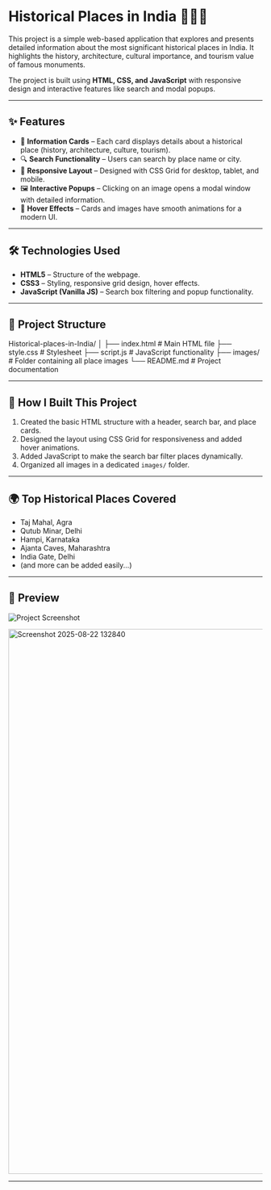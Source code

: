 # Historical Places in India 🏰🇮🇳

This project is a simple web-based application that explores and presents detailed information about the most significant historical places in India. It highlights the history, architecture, cultural importance, and tourism value of famous monuments.  

The project is built using **HTML, CSS, and JavaScript** with responsive design and interactive features like search and modal popups.  

---

## ✨ Features

- 📖 **Information Cards** – Each card displays details about a historical place (history, architecture, culture, tourism).  
- 🔍 **Search Functionality** – Users can search by place name or city.  
- 📱 **Responsive Layout** – Designed with CSS Grid for desktop, tablet, and mobile.  
- 🖼️ **Interactive Popups** – Clicking on an image opens a modal window with detailed information.  
- 🎨 **Hover Effects** – Cards and images have smooth animations for a modern UI.  

---

## 🛠️ Technologies Used

- **HTML5** – Structure of the webpage.  
- **CSS3** – Styling, responsive grid design, hover effects.  
- **JavaScript (Vanilla JS)** – Search box filtering and popup functionality.  

---

## 📂 Project Structure

Historical-places-in-India/
│
├── index.html # Main HTML file
├── style.css # Stylesheet
├── script.js # JavaScript functionality
├── images/ # Folder containing all place images
└── README.md # Project documentation


---

## 🚀 How I Built This Project

1. Created the basic HTML structure with a header, search bar, and place cards.  
2. Designed the layout using CSS Grid for responsiveness and added hover animations.  
3. Added JavaScript to make the search bar filter places dynamically.  
4. Organized all images in a dedicated `images/` folder.    

---

## 🌍 Top Historical Places Covered

- Taj Mahal, Agra  
- Qutub Minar, Delhi  
- Hampi, Karnataka  
- Ajanta Caves, Maharashtra  
- India Gate, Delhi  
- (and more can be added easily...)  

---

## 📸 Preview

![Project Screenshot](images/preview.png)  

<img width="1920" height="1080" alt="Screenshot 2025-08-22 132840" src="https://github.com/user-attachments/assets/d5be3925-6e70-4fac-b5a6-6be958820b97" />


---
